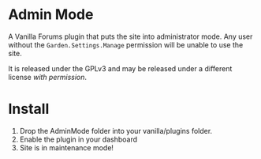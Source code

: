 Admin Mode
==========
A Vanilla Forums plugin that puts the site into administrator mode. Any user
without the `Garden.Settings.Manage` permission will be unable to use the site.

It is released under the GPLv3 and may be released under a different license
_with permission_.

Install
=======
1. Drop the AdminMode folder into your vanilla/plugins folder.
2. Enable the plugin in your dashboard
3. Site is in maintenance mode!